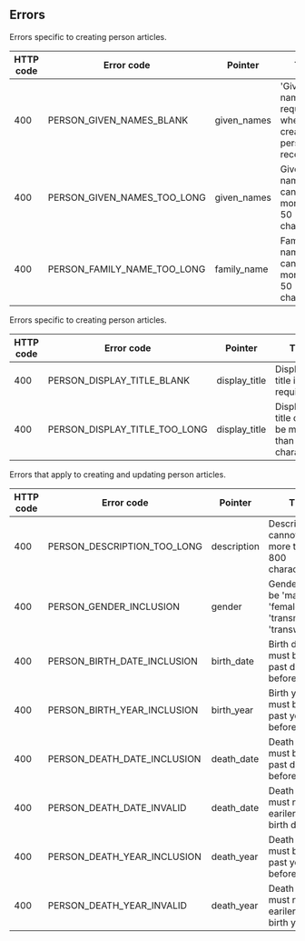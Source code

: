## <a name="people_errors"></a>Errors

Errors specific to creating person articles.

HTTP code | Error code | Pointer | Title
--------- | ---------- | ------- | -----
400 | PERSON_GIVEN_NAMES_BLANK | given_names | 'Given names' is required when creating a person record.
400 | PERSON_GIVEN_NAMES_TOO_LONG | given_names | Given names cannot be more than 50 characters.
400 | PERSON_FAMILY_NAME_TOO_LONG | family_name | Family name cannot be more than 50 characters.

Errors specific to creating person articles.

HTTP code | Error code | Pointer | Title
--------- | ---------- | ------- | -----
400 | PERSON_DISPLAY_TITLE_BLANK | display_title | Display title is required.
400 | PERSON_DISPLAY_TITLE_TOO_LONG | display_title | Display title cannot be more than 250 characters.

Errors that apply to creating and updating person articles.

HTTP code | Error code | Pointer | Title
--------- | ---------- | ------- | -----
400 | PERSON_DESCRIPTION_TOO_LONG | description | Description cannot be more than 800 characters.
400 | PERSON_GENDER_INCLUSION | gender | Gender must be 'male', 'female', 'transman' or 'transwoman'.
400 | PERSON_BIRTH_DATE_INCLUSION | birth_date | Birth date must be a past date not before 1800.
400 | PERSON_BIRTH_YEAR_INCLUSION | birth_year | Birth year must be a past year not before 1800.
400 | PERSON_DEATH_DATE_INCLUSION | death_date | Death date must be a past date not before 1800.
400 | PERSON_DEATH_DATE_INVALID | death_date | Death date must not be eariler than birth date.
400 | PERSON_DEATH_YEAR_INCLUSION | death_year | Death year must be a past year not before 1800.
400 | PERSON_DEATH_YEAR_INVALID | death_year | Death year must not be eariler than birth year.
